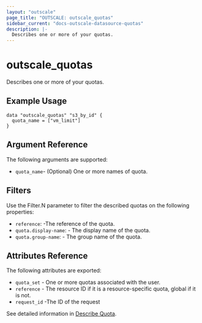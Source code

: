 ```yaml
---
layout: "outscale"
page_title: "OUTSCALE: outscale_quotas"
sidebar_current: "docs-outscale-datasource-quotas"
description: |-
  Describes one or more of your quotas.
---
```


# outscale_quotas

Describes one or more of your quotas.

## Example Usage

```hcl
data "outscale_quotas" "s3_by_id" {
  quota_name = ["vm_limit"]
}
```

## Argument Reference

The following arguments are supported:
	 
* `quota_name`-	(Optional) One or more names of quota.	

## Filters

Use the Filter.N parameter to filter the described quotas on the following properties:

* `reference`: -The reference of the quota.
* `quota.display-name`: -	The display name of the quota.
* `quota.group-name`: -	The group name of the quota.

## Attributes Reference

The following attributes are exported:

* `quota_set`	- One or more quotas associated with the user.
* `reference`	- The resource ID if it is a resource-specific quota, global if it is not.
* `request_id` -The ID of the request

See detailed information in [Describe Quota](http://docs.outscale.com/api_fcu/operations/Action_DescribeQuotas_get.html#_api_fcu-action_describequotas_get).
